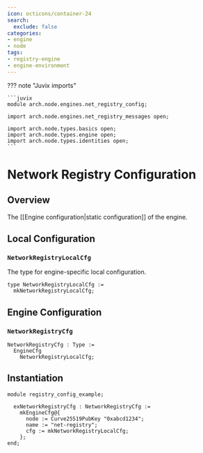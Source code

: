 ```yaml
---
icon: octicons/container-24
search:
  exclude: false
categories:
- engine
- node
tags:
- registry-engine
- engine-environment
---
```


??? note "Juvix imports"

    ```juvix
    module arch.node.engines.net_registry_config;

    import arch.node.engines.net_registry_messages open;

    import arch.node.types.basics open;
    import arch.node.types.engine open;
    import arch.node.types.identities open;
    ```

# Network Registry Configuration

## Overview

The [[Engine configuration|static configuration]] of the engine.

## Local Configuration

### `NetworkRegistryLocalCfg`

The type for engine-specific local configuration.

<!-- --8<-- [start:NetworkRegistryLocalCfg] -->
```juvix
type NetworkRegistryLocalCfg :=
  mkNetworkRegistryLocalCfg;
```
<!-- --8<-- [end:NetworkRegistryLocalCfg] -->

## Engine Configuration

### `NetworkRegistryCfg`

<!-- --8<-- [start:NetworkRegistryCfg] -->
```juvix
NetworkRegistryCfg : Type :=
  EngineCfg
    NetworkRegistryLocalCfg;
```
<!-- --8<-- [end:NetworkRegistryCfg] -->

## Instantiation

<!-- --8<-- [start:exNetworkRegistryCfg] -->
```juvix extract-module-statements
module registry_config_example;

  exNetworkRegistryCfg : NetworkRegistryCfg :=
    mkEngineCfg@{
      node := Curve25519PubKey "0xabcd1234";
      name := "net-registry";
      cfg := mkNetworkRegistryLocalCfg;
    };
end;
```
<!-- --8<-- [end:exNetworkRegistryCfg] -->
